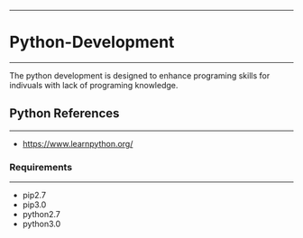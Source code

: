 ___

# Python-Development
___

The python development is designed to enhance programing skills for indivuals with lack of programing knowledge.

##  Python References 
___

- https://www.learnpython.org/

### Requirements 
___

- pip2.7
- pip3.0
- python2.7
- python3.0





